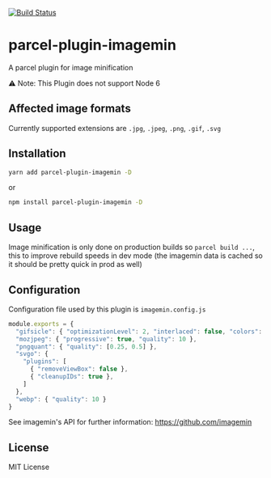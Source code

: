 [![Build Status](https://dev.azure.com/DeMoorJasper/parcel-plugin-imagemin/_apis/build/status/DeMoorJasper.parcel-plugin-imagemin?branchName=master)](https://dev.azure.com/DeMoorJasper/parcel-plugin-imagemin/_build/latest?definitionId=4&branchName=master)

# parcel-plugin-imagemin

A parcel plugin for image minification

⚠️ Note: This Plugin does not support Node 6

## Affected image formats

Currently supported extensions are `.jpg`, `.jpeg`, `.png`, `.gif`, `.svg`

## Installation

```bash
yarn add parcel-plugin-imagemin -D
```

or

```bash
npm install parcel-plugin-imagemin -D
```

## Usage

Image minification is only done on production builds so `parcel build ...`, this to improve rebuild speeds in dev mode (the imagemin data is cached so it should be pretty quick in prod as well)

## Configuration

Configuration file used by this plugin is `imagemin.config.js`

```Javascript
module.exports = {
  "gifsicle": { "optimizationLevel": 2, "interlaced": false, "colors": 10 },
  "mozjpeg": { "progressive": true, "quality": 10 },
  "pngquant": { "quality": [0.25, 0.5] },
  "svgo": {
    "plugins": [
      { "removeViewBox": false },
      { "cleanupIDs": true },
    ]
  },
  "webp": { "quality": 10 }
}

```

See imagemin's API for further information: https://github.com/imagemin

## License

MIT License
